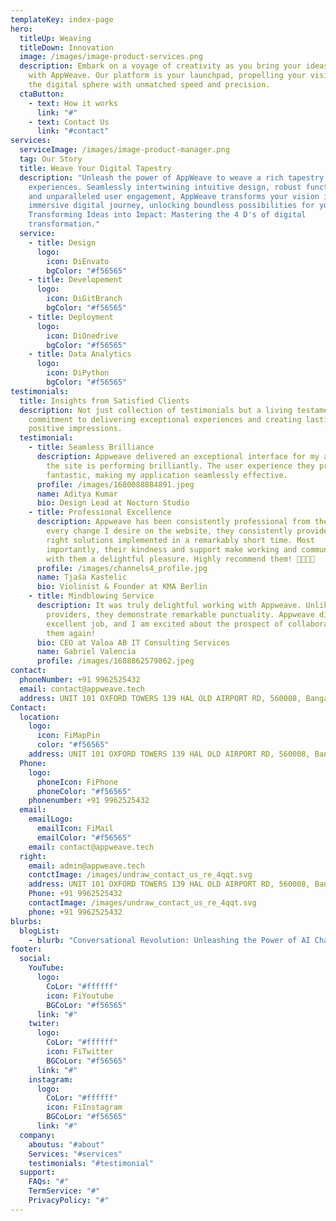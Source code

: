 ```yaml
---
templateKey: index-page
hero:
  titleUp: Weaving
  titleDown: Innovation
  image: /images/image-product-services.png
  description: Embark on a voyage of creativity as you bring your ideas to life
    with AppWeave. Our platform is your launchpad, propelling your vision into
    the digital sphere with unmatched speed and precision.
  ctaButton:
    - text: How it works
      link: "#"
    - text: Contact Us
      link: "#contact"
services:
  serviceImage: /images/image-product-manager.png
  tag: Our Story
  title: Weave Your Digital Tapestry
  description: "Unleash the power of AppWeave to weave a rich tapestry of digital
    experiences. Seamlessly intertwining intuitive design, robust functionality,
    and unparalleled user engagement, AppWeave transforms your vision into an
    immersive digital journey, unlocking boundless possibilities for your brand.
    Transforming Ideas into Impact: Mastering the 4 D's of digital
    transformation."
  service:
    - title: Design
      logo:
        icon: DiEnvato
        bgColor: "#f56565"
    - title: Developement
      logo:
        icon: DiGitBranch
        bgColor: "#f56565"
    - title: Deployment
      logo:
        icon: DiOnedrive
        bgColor: "#f56565"
    - title: Data Analytics
      logo:
        icon: DiPython
        bgColor: "#f56565"
testimonials:
  title: Insights from Satisfied Clients
  description: Not just collection of testimonials but a living testament to our
    commitment to delivering exceptional experiences and creating lasting
    positive impressions.
  testimonial:
    - title: Seamless Brilliance
      description: Appweave delivered an exceptional interface for my application, and
        the site is performing brilliantly. The user experience they provided is
        fantastic, making my application seamlessly effective.
      profile: /images/1680088884891.jpeg
      name: Aditya Kumar
      bio: Design Lead at Nocturn Studio
    - title: Professional Excellence
      description: Appweave has been consistently professional from the outset! For
        every change I desire on the website, they consistently provide the
        right solutions implemented in a remarkably short time. Most
        importantly, their kindness and support make working and communicating
        with them a delightful pleasure. Highly recommend them! 🌟🌟🌟🌟
      profile: /images/channels4_profile.jpg
      name: Tjaša Kastelic
      bio: Violinist & Founder at KMA Berlin
    - title: Mindblowing Service
      description: It was truly delightful working with Appweave. Unlike other service
        providers, they demonstrate remarkable punctuality. Appweave did an
        excellent job, and I am excited about the prospect of collaborating with
        them again!
      bio: CEO at Valoa AB IT Consulting Services
      name: Gabriel Valencia
      profile: /images/1688862579862.jpeg
contact:
  phoneNumber: +91 9962525432
  email: contact@appweave.tech
  address: UNIT 101 OXFORD TOWERS 139 HAL OLD AIRPORT RD, 560008, Bangalore
Contact:
  location:
    logo:
      icon: FiMapPin
      color: "#f56565"
    address: UNIT 101 OXFORD TOWERS 139 HAL OLD AIRPORT RD, 560008, Bangalore
  Phone:
    logo:
      phoneIcon: FiPhone
      phoneColor: "#f56565"
    phonenumber: +91 9962525432
  email:
    emailLogo:
      emailIcon: FiMail
      emailColor: "#f56565"
    email: contact@appweave.tech
  right:
    email: admin@appweave.tech
    contctImage: /images/undraw_contact_us_re_4qqt.svg
    address: UNIT 101 OXFORD TOWERS 139 HAL OLD AIRPORT RD, 560008, Bangalore
    Phone: +91 9962525432
    contactImage: /images/undraw_contact_us_re_4qqt.svg
    phone: +91 9962525432
blurbs:
  blogList:
    - blurb: "Conversational Revolution: Unleashing the Power of AI Chatbots"
footer:
  social:
    YouTube:
      logo:
        CoLor: "#ffffff"
        icon: FiYoutube
        BGCoLor: "#f56565"
      link: "#"
    twiter:
      logo:
        CoLor: "#ffffff"
        icon: FiTwitter
        BGCoLor: "#f56565"
      link: "#"
    instagram:
      logo:
        CoLor: "#ffffff"
        icon: FiInstagram
        BGCoLor: "#f56565"
      link: "#"
  company:
    aboutus: "#about"
    Services: "#services"
    testimonials: "#testimonial"
  support:
    FAQs: "#"
    TermService: "#"
    PrivacyPolicy: "#"
---
```

